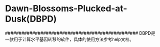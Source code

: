 # Dawn-Blossoms-Plucked-at-Dusk(DBPD)
#################################################
DBPD是一款用于计算水平基因转移的软件，具体的使用方法参考help文档。

